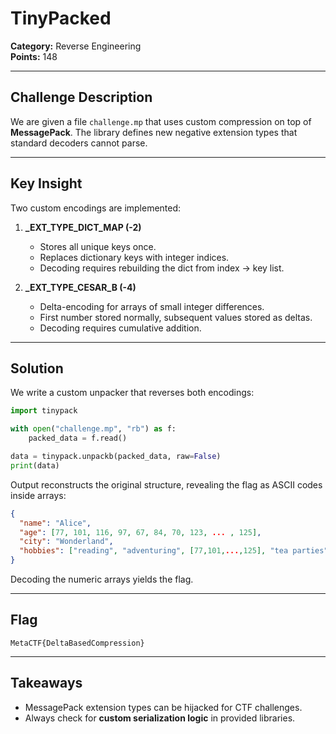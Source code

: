 # TinyPacked

**Category:** Reverse Engineering  
**Points:** 148  

---

## Challenge Description
We are given a file `challenge.mp` that uses custom compression on top of **MessagePack**. The library defines new negative extension types that standard decoders cannot parse.

---

## Key Insight
Two custom encodings are implemented:

1. **_EXT_TYPE_DICT_MAP (-2)**  
   - Stores all unique keys once.  
   - Replaces dictionary keys with integer indices.  
   - Decoding requires rebuilding the dict from index → key list.  

2. **_EXT_TYPE_CESAR_B (-4)**  
   - Delta-encoding for arrays of small integer differences.  
   - First number stored normally, subsequent values stored as deltas.  
   - Decoding requires cumulative addition.

---

## Solution
We write a custom unpacker that reverses both encodings:

```python
import tinypack

with open("challenge.mp", "rb") as f:
    packed_data = f.read()

data = tinypack.unpackb(packed_data, raw=False)
print(data)
```

Output reconstructs the original structure, revealing the flag as ASCII codes inside arrays:

```json
{
  "name": "Alice",
  "age": [77, 101, 116, 97, 67, 84, 70, 123, ... , 125],
  "city": "Wonderland",
  "hobbies": ["reading", "adventuring", [77,101,...,125], "tea parties"]
}
```

Decoding the numeric arrays yields the flag.

---

## Flag
`MetaCTF{DeltaBasedCompression}`  

---

## Takeaways
- MessagePack extension types can be hijacked for CTF challenges.  
- Always check for **custom serialization logic** in provided libraries.  
